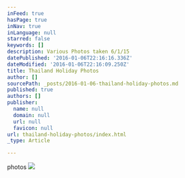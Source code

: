 ```yaml
---
inFeed: true
hasPage: true
inNav: true
inLanguage: null
starred: false
keywords: []
description: Various Photos taken 6/1/15
datePublished: '2016-01-06T22:16:16.336Z'
dateModified: '2016-01-06T22:16:09.250Z'
title: Thailand Holiday Photos
author: []
sourcePath: _posts/2016-01-06-thailand-holiday-photos.md
published: true
authors: []
publisher:
  name: null
  domain: null
  url: null
  favicon: null
url: thailand-holiday-photos/index.html
_type: Article

---
```

photos
![](https://the-grid-user-content.s3-us-west-2.amazonaws.com/147ad1c7-14ee-4e68-971a-f92770d8378c.jpg)